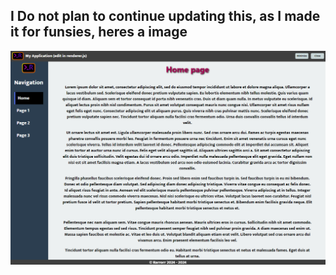 ## I Do not plan to continue updating this, as I made it for funsies, heres a image  
![Image Preview](image.png)
